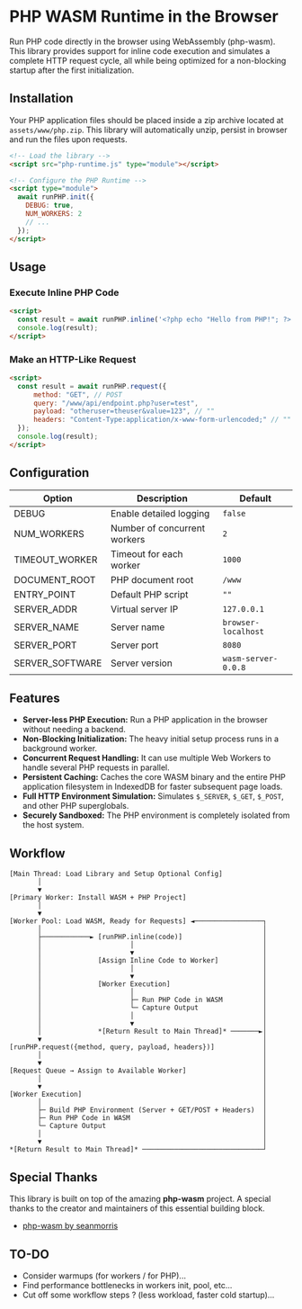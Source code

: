# PHP WASM Runtime in the Browser

Run PHP code directly in the browser using WebAssembly (php-wasm). This library provides support for inline code execution and simulates a complete HTTP request cycle, all while being optimized for a non-blocking startup after the first initialization.

## Installation

Your PHP application files should be placed inside a zip archive located at `assets/www/php.zip`. This library will automatically unzip, persist in browser and run the files upon requests.

```html
<!-- Load the library -->
<script src="php-runtime.js" type="module"></script>

<!-- Configure the PHP Runtime -->
<script type="module">
  await runPHP.init({
    DEBUG: true,
    NUM_WORKERS: 2
    // ...
  });
</script>
```

## Usage

### Execute Inline PHP Code
```html
<script>
  const result = await runPHP.inline('<?php echo "Hello from PHP!"; ?>');
  console.log(result);
</script>
```

### Make an HTTP-Like Request
```html
<script>
  const result = await runPHP.request({
      method: "GET", // POST
      query: "/www/api/endpoint.php?user=test",
      payload: "otheruser=theuser&value=123", // ""
      headers: "Content-Type:application/x-www-form-urlencoded;" // ""
  });
  console.log(result);
</script>
```

## Configuration

| Option          | Description                    | Default             |
|-----------------|--------------------------------|---------------------|
| DEBUG           | Enable detailed logging        | `false`             |
| NUM_WORKERS     | Number of concurrent workers   | `2`                 |
| TIMEOUT_WORKER  | Timeout for each worker        | `1000`              |
| DOCUMENT_ROOT   | PHP document root              | `/www`              |
| ENTRY_POINT     | Default PHP script             | `""`                |
| SERVER_ADDR     | Virtual server IP              | `127.0.0.1`         |
| SERVER_NAME     | Server name                    | `browser-localhost` |
| SERVER_PORT     | Server port                    | `8080`              |
| SERVER_SOFTWARE | Server version                 | `wasm-server-0.0.8` |

## Features

- **Server-less PHP Execution:** Run a PHP application in the browser without needing a backend.
- **Non-Blocking Initialization:** The heavy initial setup process runs in a background worker.
- **Concurrent Request Handling:** It can use multiple Web Workers to handle several PHP requests in parallel.
- **Persistent Caching:** Caches the core WASM binary and the entire PHP application filesystem in IndexedDB for faster subsequent page loads.
- **Full HTTP Environment Simulation:** Simulates `$_SERVER`, `$_GET`, `$_POST`, and other PHP superglobals.
- **Securely Sandboxed:** The PHP environment is completely isolated from the host system.

## Workflow

```
[Main Thread: Load Library and Setup Optional Config]
       │
       ▼
[Primary Worker: Install WASM + PHP Project]
       │
       ▼
[Worker Pool: Load WASM, Ready for Requests] ◄─────────────────┐
       │                                                       │
       ├────────────► [runPHP.inline(code)]                    │
       │                      │                                │
       │                      ▼                                │
       │              [Assign Inline Code to Worker]           │
       │                      │                                │
       │                      ▼                                │
       │              [Worker Execution]                       │
       │                      │                                │
       │                      ├─ Run PHP Code in WASM          │
       │                      └─ Capture Output                │
       │                      │                                │
       │                      ▼                                │
       │              *[Return Result to Main Thread]* ───────►│
       ▼                                                       │
[runPHP.request({method, query, payload, headers})]            │
       │                                                       │
       ▼                                                       │
[Request Queue → Assign to Available Worker]                   │
       │                                                       │
       ▼                                                       │
[Worker Execution]                                             │
       │                                                       │
       ├─ Build PHP Environment (Server + GET/POST + Headers)  │
       ├─ Run PHP Code in WASM                                 │
       └─ Capture Output                                       │
       │                                                       │
       ▼                                                       │
*[Return Result to Main Thread]* ──────────────────────────────┘
```

## Special Thanks

This library is built on top of the amazing **php-wasm** project. A special thanks to the creator and maintainers of this essential building block.

- [php-wasm by seanmorris](https://php-wasm.seanmorr.is/)

## TO-DO

- Consider warmups (for workers / for PHP)...
- Find performance bottlenecks in workers init, pool, etc...
- Cut off some workflow steps ? (less workload, faster cold startup)...
